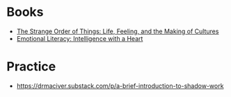 # Books

- [The Strange Order of Things: Life, Feeling, and the Making of Cultures](https://www.amazon.com/Strange-Order-Things-Feeling-Cultures-ebook/dp/B01LZ1A3Q3)
- [Emotional Literacy: Intelligence with a Heart](https://www.goodreads.com/book/show/1188960.Emotional_Literacy)

# Practice

- https://drmaciver.substack.com/p/a-brief-introduction-to-shadow-work
